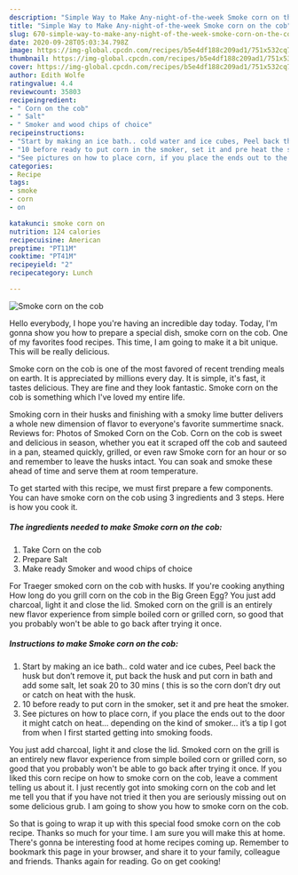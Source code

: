 ```yaml
---
description: "Simple Way to Make Any-night-of-the-week Smoke corn on the cob"
title: "Simple Way to Make Any-night-of-the-week Smoke corn on the cob"
slug: 670-simple-way-to-make-any-night-of-the-week-smoke-corn-on-the-cob
date: 2020-09-28T05:03:34.798Z
image: https://img-global.cpcdn.com/recipes/b5e4df188c209ad1/751x532cq70/smoke-corn-on-the-cob-recipe-main-photo.jpg
thumbnail: https://img-global.cpcdn.com/recipes/b5e4df188c209ad1/751x532cq70/smoke-corn-on-the-cob-recipe-main-photo.jpg
cover: https://img-global.cpcdn.com/recipes/b5e4df188c209ad1/751x532cq70/smoke-corn-on-the-cob-recipe-main-photo.jpg
author: Edith Wolfe
ratingvalue: 4.4
reviewcount: 35803
recipeingredient:
- " Corn on the cob"
- " Salt"
- " Smoker and wood chips of choice"
recipeinstructions:
- "Start by making an ice bath.. cold water and ice cubes, Peel back the husk but don’t remove it, put back the husk and put corn in bath and add some salt, let soak 20 to 30 mins ( this is so the corn don’t dry out or catch on heat with the husk."
- "10 before ready to put corn in the smoker, set it and pre heat the smoker."
- "See pictures on how to place corn, if you place the ends out to the door it might catch on heat... depending on the kind of smoker... it’s a tip I got from when I first started getting into smoking foods."
categories:
- Recipe
tags:
- smoke
- corn
- on

katakunci: smoke corn on 
nutrition: 124 calories
recipecuisine: American
preptime: "PT11M"
cooktime: "PT41M"
recipeyield: "2"
recipecategory: Lunch

---
```



![Smoke corn on the cob](https://img-global.cpcdn.com/recipes/b5e4df188c209ad1/751x532cq70/smoke-corn-on-the-cob-recipe-main-photo.jpg)

Hello everybody, I hope you're having an incredible day today. Today, I'm gonna show you how to prepare a special dish, smoke corn on the cob. One of my favorites food recipes. This time, I am going to make it a bit unique. This will be really delicious.

Smoke corn on the cob is one of the most favored of recent trending meals on earth. It is appreciated by millions every day. It is simple, it's fast, it tastes delicious. They are fine and they look fantastic. Smoke corn on the cob is something which I've loved my entire life.

Smoking corn in their husks and finishing with a smoky lime butter delivers a whole new dimension of flavor to everyone&#39;s favorite summertime snack. Reviews for: Photos of Smoked Corn on the Cob. Corn on the cob is sweet and delicious in season, whether you eat it scraped off the cob and sauteed in a pan, steamed quickly, grilled, or even raw Smoke corn for an hour or so and remember to leave the husks intact. You can soak and smoke these ahead of time and serve them at room temperature.


To get started with this recipe, we must first prepare a few components. You can have smoke corn on the cob using 3 ingredients and 3 steps. Here is how you cook it.

<!--inarticleads1-->

##### The ingredients needed to make Smoke corn on the cob:

1. Take  Corn on the cob
1. Prepare  Salt
1. Make ready  Smoker and wood chips of choice


For Traeger smoked corn on the cob with husks. If you&#39;re cooking anything How long do you grill corn on the cob in the Big Green Egg? You just add charcoal, light it and close the lid. Smoked corn on the grill is an entirely new flavor experience from simple boiled corn or grilled corn, so good that you probably won&#39;t be able to go back after trying it once. 

<!--inarticleads2-->

##### Instructions to make Smoke corn on the cob:

1. Start by making an ice bath.. cold water and ice cubes, Peel back the husk but don’t remove it, put back the husk and put corn in bath and add some salt, let soak 20 to 30 mins ( this is so the corn don’t dry out or catch on heat with the husk.
1. 10 before ready to put corn in the smoker, set it and pre heat the smoker.
1. See pictures on how to place corn, if you place the ends out to the door it might catch on heat... depending on the kind of smoker... it’s a tip I got from when I first started getting into smoking foods.


You just add charcoal, light it and close the lid. Smoked corn on the grill is an entirely new flavor experience from simple boiled corn or grilled corn, so good that you probably won&#39;t be able to go back after trying it once. If you liked this corn recipe on how to smoke corn on the cob, leave a comment telling us about it. I just recently got into smoking corn on the cob and let me tell you that if you have not tried it then you are seriously missing out on some delicious grub. I am going to show you how to smoke corn on the cob. 

So that is going to wrap it up with this special food smoke corn on the cob recipe. Thanks so much for your time. I am sure you will make this at home. There's gonna be interesting food at home recipes coming up. Remember to bookmark this page in your browser, and share it to your family, colleague and friends. Thanks again for reading. Go on get cooking!
